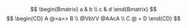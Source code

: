 $$
\begin{Bmatrix}
  a & b \\
  c & d
\end{Bmatrix}
$$
$$
\begin{CD}
A @>a>> B \\
@VbVV @AAcA \\
  C @ = D
\end{CD}
$$

